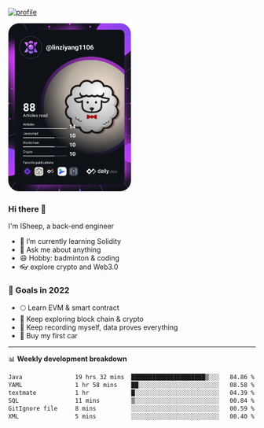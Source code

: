 [![profile](http://img.codelin.xyz/hello-im-isheep.svg)](https://www.calligrapher.ai/)

<a href="https://app.daily.dev/linziyang1106"><img src="/devcard.png" width="250" alt="ISheep's Dev Card"/></a>

### Hi there 🐏

I'm ISheep, a back-end engineer

- 🔭 I’m currently learning Solidity
- 💬 Ask me about anything
- 😄 Hobby: badminton & coding
- 👓 explore crypto and Web3.0

### 🚀 Goals in 2022
+ 🌕 Learn EVM & smart contract
+ 🤔 Keep exploring block chain & crypto
+ 🐏 Keep recording myself, data proves everything
+ 🚗 Buy my first car

-------

📊 **Weekly development breakdown**
<!--START_SECTION:waka-->

```text
Java               19 hrs 32 mins  █████████████████████▒░░░   84.86 %
YAML               1 hr 58 mins    ██░░░░░░░░░░░░░░░░░░░░░░░   08.58 %
textmate           1 hr            █░░░░░░░░░░░░░░░░░░░░░░░░   04.39 %
SQL                11 mins         ▒░░░░░░░░░░░░░░░░░░░░░░░░   00.84 %
GitIgnore file     8 mins          ░░░░░░░░░░░░░░░░░░░░░░░░░   00.59 %
XML                5 mins          ░░░░░░░░░░░░░░░░░░░░░░░░░   00.40 %
```

<!--END_SECTION:waka-->
